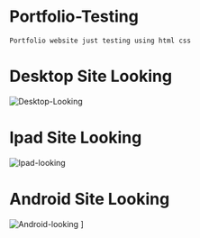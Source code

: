 # Portfolio-Testing

```
Portfolio website just testing using html css
```

# Desktop Site Looking

![Desktop-Looking](https://user-images.githubusercontent.com/47935105/203560041-7f570698-0987-47a7-9505-fad632b214c6.png)

# Ipad Site Looking

![Ipad-looking](https://user-images.githubusercontent.com/47935105/203560529-d5f2edfc-13b6-4500-8681-a5b1a6b6b5f8.png)

# Android Site Looking

![Android-looking](https://user-images.githubusercontent.com/47935105/203560779-c5a4b531-74a6-42b9-8aa2-8a12a4460281.png)
]
